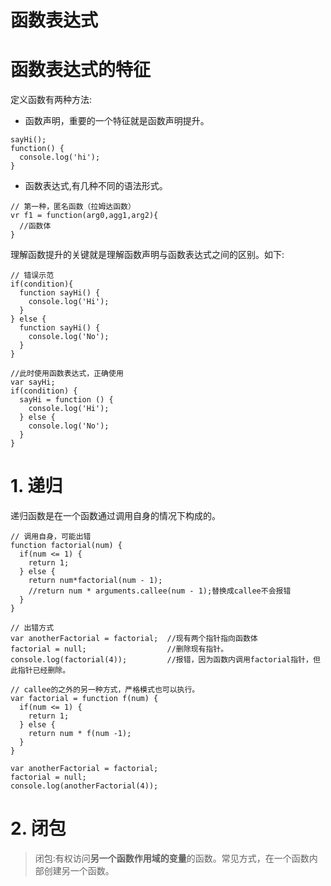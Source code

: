 # 函数表达式

# 函数表达式的特征

定义函数有两种方法:

- 函数声明，重要的一个特征就是函数声明提升。
```
sayHi();
function() {
  console.log('hi');
}
```
- 函数表达式,有几种不同的语法形式。
```
// 第一种，匿名函数（拉姆达函数）
vr f1 = function(arg0,agg1,arg2){
  //函数体
}
```

理解函数提升的关键就是理解函数声明与函数表达式之间的区别。如下:
```
// 错误示范
if(condition){
  function sayHi() {
    console.log('Hi');
  }
} else {
  function sayHi() {
    console.log('No');
  }
}

//此时使用函数表达式，正确使用
var sayHi;
if(condition) {
  sayHi = function () {
    console.log('Hi');
  } else {
    console.log('No');
  }
}
```

# 1. 递归

递归函数是在一个函数通过调用自身的情况下构成的。
```
// 调用自身，可能出错
function factorial(num) {
  if(num <= 1) {
    return 1;
  } else {
    return num*factorial(num - 1);
    //return num * arguments.callee(num - 1);替换成callee不会报错
  }
}

// 出错方式
var anotherFactorial = factorial;  //现有两个指针指向函数体
factorial = null;                  //删除现有指针。
console.log(factorial(4));         //报错，因为函数内调用factorial指针，但此指针已经删除。
```
```
// callee的之外的另一种方式，严格模式也可以执行。
var factorial = function f(num) {
  if(num <= 1) {
    return 1;
  } else {
    return num * f(num -1);
  }
}

var anotherFactorial = factorial;
factorial = null;
console.log(anotherFactorial(4));
```

# 2. 闭包
> 闭包:有权访问**另一个函数作用域的变量**的函数。常见方式，在一个函数内部创建另一个函数。